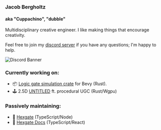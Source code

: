 ### Jacob Bergholtz
#### aka "Cuppachino", "dubble"

Multidisciplinary creative engineer. I like making things that encourage creativity.

Feel free to join my [discord server](https://discord.gg/HEd72YnzVq) if you have any questions; I'm happy to help.

![Discord Banner](https://discordapp.com/api/guilds/1080840305441525766/widget.png)

### Currently working on:

- 📦 [Logic gate simulation crate](https://github.com/cuppachino/logic_tools) for Bevy (Rust).
- 🕹️ 2.5D [UNTITLED](https://github.com/cuppachino/engine) ft. procedural UGC (Rust/Wgpu)

### Passively maintaining:

- 📡 [Hexgate](https://github.com/cuppachino/hexgate) (TypeScript/Node)
- 📖 [Hexgate Docs](https://hexgate.app/) (TypeScript/React)

